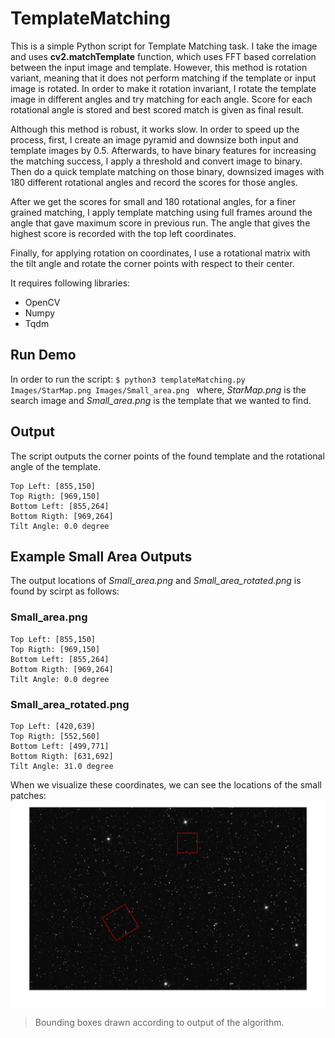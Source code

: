 # TemplateMatching
This is a simple Python script for Template Matching task. I take the image and uses **cv2.matchTemplate** function, which uses FFT based correlation between the input image and template. However, this method is rotation variant, meaning that it does not perform matching if the template or input image is rotated. In order to make it rotation invariant, I rotate the template image in different angles and try matching for each angle. Score for each rotational angle is stored and best scored match is given as final result.

Although this method is robust, it works slow. In order to speed up the process, first, I create an image pyramid and downsize both input and template images by 0.5. Afterwards, to have binary features for increasing the matching success, I apply a threshold and convert image to binary. Then do a quick template matching on those binary, downsized images with 180 different rotational angles and record the scores for those angles.

After we get the scores for small and 180 rotational angles, for a finer grained matching, I apply template matching using full frames around the angle that gave maximum score in previous run. The angle that gives the highest score is recorded with the top left coordinates.

Finally, for applying rotation on coordinates, I use a rotational matrix with the tilt angle and rotate the corner points with respect to their center. 

It requires following libraries:

- OpenCV
- Numpy
- Tqdm

## Run Demo
In order to run the script:
`$ python3 templateMatching.py Images/StarMap.png Images/Small_area.png `
where, _StarMap.png_ is the search image and _Small_area.png_ is the template that we wanted to find.

## Output
The script outputs the corner points of the found template and the rotational angle of the template.

    Top Left: [855,150]
    Top Rigth: [969,150]
    Bottom Left: [855,264]
    Bottom Rigth: [969,264]
    Tilt Angle: 0.0 degree
    
## Example Small Area Outputs
The output locations of _Small_area.png_ and _Small_area_rotated.png_ is found by scirpt as follows:

### Small_area.png
    Top Left: [855,150] 
    Top Rigth: [969,150]
    Bottom Left: [855,264]
    Bottom Rigth: [969,264]
    Tilt Angle: 0.0 degree
    
### Small_area_rotated.png
    Top Left: [420,639]
    Top Rigth: [552,560]
    Bottom Left: [499,771]
    Bottom Rigth: [631,692]
    Tilt Angle: 31.0 degree
    
When we visualize these coordinates, we can see the locations of the small patches:
![](https://github.com/melihpeker/TemplateMatching/blob/main/Images/output.png)
> Bounding boxes drawn according to output of the algorithm.

    
